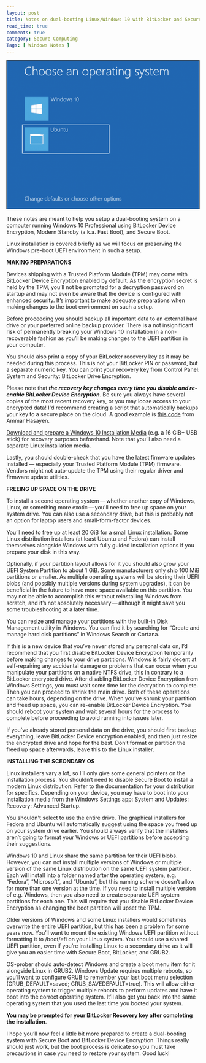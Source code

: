 ```yaml
---
layout: post
title: Notes on dual-booting Linux/Windows 10 with BitLocker and Secure Boot
read_time: true
comments: true
category: Secure Computing
Tags: [ Windows Notes ]
---
```


![Boot menul](/assets/windows-linux.png)

These notes are meant to help you setup a dual-booting system on a computer running Windows 10 Professional using BitLocker Device Encryption, Modern Standby (a.k.a. Fast Boot), and Secure Boot.

Linux installation is covered briefly as we will focus on preserving the Windows pre-boot UEFI environment in such a setup.

**MAKING PREPARATIONS**

Devices shipping with a Trusted Platform Module (TPM) may come with BitLocker Device Encryption enabled by default. As the encryption secret is held by the TPM, you’ll not be prompted for a decryption password on startup and may not even be aware that the device is configured with enhanced security. It’s important to make adequate preparations when making changes to the boot environment on such a setup.

Before proceeding you should backup all important data to an external hard drive or your preferred online backup provider. There is a not insignificant risk of permanently breaking your Windows 10 installation in a non-recoverable fashion as you’ll be making changes to the UEFI partition in your computer.

You should also print a copy of your BitLocker recovery key as it may be needed during this process. This is not your BitLocker PIN or password, but a separate numeric key. You can print your recovery key from Control Panel: System and Security: BitLocker Drive Encryption.

Please note that ***the recovery key changes every time you disable and re-enable BitLocker Device Encryption***. 
Be sure you always have several copies of the most recent recovery key, or you may loose access to your encrypted data! I'd recommend creating a script that automatically backups your key to a secure place on the cloud. 
A good example is [this code](https://blog.ahasayen.com/how-to-backup-bitlocker-keys/) from Ammar Hasayen.

[Download and prepare a Windows 10 Installation Media](https://www.microsoft.com/en-us/software-download/windows10) (e.g. a 16 GiB+ USB stick) for recovery purposes beforehand. Note that you’ll also need a separate Linux installation media.

Lastly, you should double-check that you have the latest firmware updates installed — especially your Trusted Platform Module (TPM) firmware. Vendors might not auto-update the TPM using their regular driver and firmware update utilities.

**FREEING UP SPACE ON THE DRIVE**

To install a second operating system — whether another copy of Windows, Linux, or something more exotic — you'll need to free up space on your system drive. You can also use a secondary drive, but this is probably not an option for laptop users and small-form-factor devices.

You’ll need to free up at least 20 GiB for a small Linux installation. Some Linux distribution installers (at least Ubuntu and Fedora) can install themselves alongside Windows with fully guided installation options if you prepare your disk in this way.

Optionally, if your partition layout allows for it you should also grow your UEFI System Partition to about 1 GiB. Some manufacturers only ship 100 MiB partitions or smaller. As multiple operating systems will be storing their UEFI blobs (and possibly multiple versions during system upgrades), it can be beneficial in the future to have more space available on this partition. You may not be able to accomplish this without reinstalling Windows from scratch, and it’s not absolutely necessary — although it might save you some troubleshooting at a later time.

You can resize and manage your partitions with the built-in Disk Management utility in Windows. You can find it by searching for “Create and manage hard disk partitions” in Windows Search or Cortana.

If this is a new device that you’ve never stored any personal data on, I’d recommend that you first disable BitLocker Device Encryption temporarily before making changes to your drive partitions. Windows is fairly decent at self-repairing any accidental damage or problems that can occur when you manipulate your partitions on a native NTFS drive, this in contrary to a BitLocker encrypted drive.
After disabling BitLocker Device Encryption from Windows Settings, you must wait some time for the decryption to complete. Then you can proceed to shrink the main drive. Both of these operations can take hours, depending on the drive. When you’ve shrunk your partition and freed up space, you can re-enable BitLocker Device Encryption. You should reboot your system and wait several hours for the process to complete before proceeding to avoid running into issues later.

If you’ve already stored personal data on the drive, you should first backup everything, leave BitLocker Device encryption enabled, and then just resize the encrypted drive and hope for the best. Don’t format or partition the freed up space afterwards, leave this to the Linux installer.

**INSTALLING THE SCEONDARY OS**

Linux installers vary a lot, so I’ll only give some general pointers on the installation process. You shouldn’t need to disable Secure Boot to install a modern Linux distribution. Refer to the documentation for your distribution for specifics. Depending on your device, you may have to boot into your installation media from the Windows Settings app: System and Updates: Recovery: Advanced Startup.

You shouldn't select to use the entire drive. The graphical installers for Fedora and Ubuntu will automatically suggest using the space you freed up on your system drive earlier. You should always verify that the installers aren’t going to format your Windows or UEFI partitions before accepting their suggestions.

Windows 10 and Linux share the same partition for their UEFI blobs. However, you can not install multiple versions of Windows or multiple version of the same Linux distribution on the same UEFI system partition. Each will install into a folder named after the operating system, e.g. “Fedora”, “Microsoft”, and “Ubuntu”, but this naming scheme doesn’t allow for more than one version at the time. If you need to install multiple version of e.g. Windows, then you also need to create separate UEFI system partitions for each one. This will require that you disable BitLocker Device Encryption as changing the boot partition will upset the TPM.

Older versions of Windows and some Linux installers would sometimes overwrite the entire UEFI partition, but this has been a problem for some years now. You’ll want to mount the existing Windows UEFI partition without formatting it to /boot/efi on your Linux system. You should use a shared UEFI partition, even if you’re installing Linux to a secondary drive as it will give you an easier time with Secure Boot, BitLocker, and GRUB2.

OS-prober should auto-detect Windows and create a boot menu item for it alongside Linux in GRUB2. Windows Update requires multiple reboots, so you’ll want to configure GRUB to remember your last boot menu selection (GRUB_DEFAULT=saved; GRUB_SAVEDEFAULT=true). This will allow either operating system to trigger multiple reboots to perform updates and have it boot into the correct operating system. It’ll also get you back into the same operating system that you used the last time you booted your system.

**You may be prompted for your BitLocker Recovery key after completing the installation**.

I hope you’ll now feel a little bit more prepared to create a dual-booting system with Secure Boot and BitLocker Device Encryption. Things really should just work, but the boot process is delicate so you must take precautions in case you need to restore your system. Good luck!
